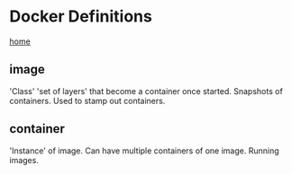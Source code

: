 # Docker Definitions

[home](../README.md)

## image
'Class' 'set of layers' that become a container once started.  Snapshots of containers.  Used to stamp out containers.

## container
'Instance' of image.  Can have multiple containers of one image.  Running images.
